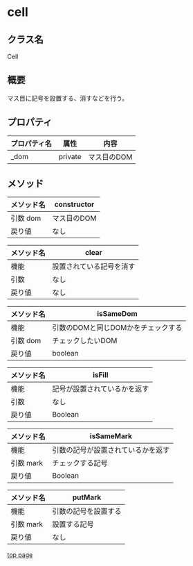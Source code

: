 # cell

## クラス名

Cell

## 概要

マス目に記号を設置する、消すなどを行う。

## プロパティ

| プロパティ名 |  属性   |    内容     |
| ------------ | ------- | ----------- |
| _dom         | private | マス目のDOM |

## メソッド

| メソッド名 | constructor |
| ---------- | ----------- |
| 引数 dom   | マス目のDOM |
| 戻り値     | なし        |

| メソッド名 |          clear           |
| ---------- | ------------------------ |
| 機能       | 設置されている記号を消す |
| 引数       | なし                     |
| 戻り値     | なし                     |

| メソッド名 |             isSameDom              |
| ---------- | ---------------------------------- |
| 機能       | 引数のDOMと同じDOMかをチェックする |
| 引数 dom   | チェックしたいDOM                  |
| 戻り値     | boolean                            |

| メソッド名 |            isFill            |
| ---------- | ---------------------------- |
| 機能       | 記号が設置されているかを返す |
| 引数       | なし                         |
| 戻り値     | Boolean                      |

| メソッド名 |             isSameMark             |
| ---------- | ---------------------------------- |
| 機能       | 引数の記号が設置されているかを返す |
| 引数 mark  | チェックする記号                   |
| 戻り値     | Boolean                            |

| メソッド名 |       putMark        |
| ---------- | -------------------- |
| 機能       | 引数の記号を設置する |
| 引数 mark  | 設置する記号         |
| 戻り値     | なし                 |

[top page](./topPage.md)
